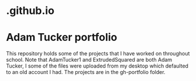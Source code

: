 # .github.io
# Adam Tucker portfolio
This repository holds some of the projects that I have worked on throughout school. Note that AdamTucker1 and ExtrudedSquared are both Adam Tucker, I some of the files were uploaded from my desktop which defaulted to an old account I had. The projects are in the gh-portfolio folder.
